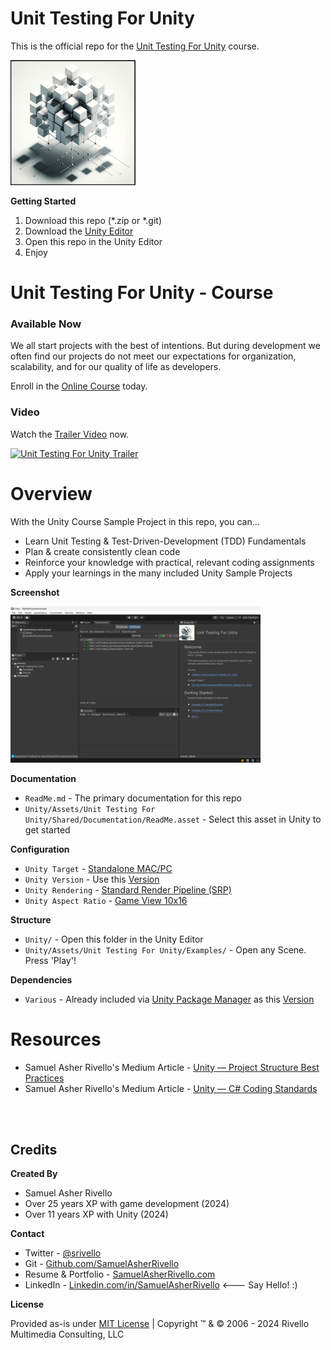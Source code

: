 
# Unit Testing For Unity

This is the official repo for the [Unit Testing For Unity](https://bit.ly/unit-testing-for-unity-course) course.

<a href="https://bit.ly/unit-testing-for-unity-course"><img width="200" src="./Unity/Assets/Unit Testing For Unity/Shared/Documentation/ReadMe/Art/Sprites/ProjectIcon.png" alt="Best Practices"></a>


**Getting Started**
1. Download this repo (*.zip or *.git)
1. Download the [Unity Editor](https://store.unity.com/#plans-individual)
1. Open this repo in the Unity Editor
1. Enjoy

# Unit Testing For Unity - Course

### Available Now

We all start projects with the best of intentions. But during development we often find our projects do not meet our expectations for organization, scalability, and for our quality of life as developers. 

Enroll in the <a href="https://bit.ly/unit-testing-for-unity-on-udemy">Online Course</a> today.

### Video

Watch the <a href="https://bit.ly/unit-testing-for-unity-trailer">Trailer Video</a> now.

<a href="https://bit.ly/unit-testing-for-unity-trailer">
<img width="400" src="https://i3.ytimg.com/vi/_Stg9foOK80/maxresdefault.jpg" alt="Unit Testing For Unity Trailer"></a>




# Overview

With the Unity Course Sample Project in this repo, you can...

* Learn Unit Testing & Test-Driven-Development (TDD) Fundamentals
* Plan & create consistently clean code
* Reinforce your knowledge with practical, relevant coding assignments
* Apply your learnings in the many included Unity Sample Projects
 

**Screenshot**

<img width="400" src="./Unity/Assets/Unit Testing For Unity/Shared/Documentation/Images/Screenshot.png" alt="Best Practices">

**Documentation**
* `ReadMe.md` - The primary documentation for this repo
* `Unity/Assets/Unit Testing For Unity/Shared/Documentation/ReadMe.asset` - Select this asset in Unity to get started

**Configuration**
* `Unity Target` - [Standalone MAC/PC](https://support.unity.com/hc/en-us/articles/206336795-What-platforms-are-supported-by-Unity-)
* `Unity Version` - Use this [Version](./Unity/ProjectSettings/ProjectVersion.txt)
* `Unity Rendering` - [Standard Render Pipeline (SRP)](https://docs.unity3d.com/Manual/built-in-render-pipeline.html)
* `Unity Aspect Ratio` - [Game View 10x16](https://docs.unity3d.com/Manual/GameView.html)

**Structure**
* `Unity/` - Open this folder in the Unity Editor
* `Unity/Assets/Unit Testing For Unity/Examples/` - Open any Scene. Press 'Play'!

**Dependencies**
* `Various` - Already included via [Unity Package Manager](https://docs.unity3d.com/Manual/upm-ui.html) as this [Version](./Unity/Packages/manifest.json)

Resources
=============
* Samuel Asher Rivello's Medium Article - <a href="https://sam-16930.medium.com/unity-project-structure-a694792cefed">Unity — Project Structure Best Practices</a>
* Samuel Asher Rivello's Medium Article - <a href="https://sam-16930.medium.com/coding-standards-in-c-39aefee92db8">Unity — C# Coding Standards</a>

<BR>
<BR>

## Credits

**Created By**

- Samuel Asher Rivello 
- Over 25 years XP with game development (2024)
- Over 11 years XP with Unity (2024)

**Contact**

- Twitter - <a href="https://twitter.com/srivello/">@srivello</a>
- Git - <a href="https://github.com/SamuelAsherRivello/">Github.com/SamuelAsherRivello</a>
- Resume & Portfolio - <a href="http://www.SamuelAsherRivello.com">SamuelAsherRivello.com</a>
- LinkedIn - <a href="https://Linkedin.com/in/SamuelAsherRivello">Linkedin.com/in/SamuelAsherRivello</a> <--- Say Hello! :)

**License**

Provided as-is under <a href="./LICENSE">MIT License</a> | Copyright ™ & © 2006 - 2024 Rivello Multimedia Consulting, LLC
